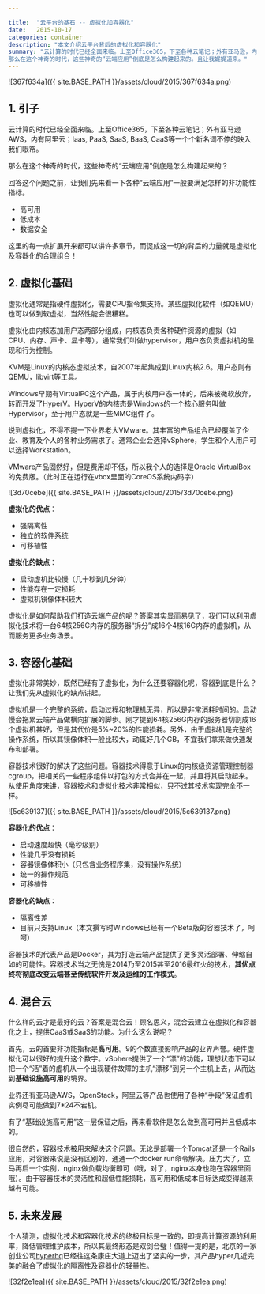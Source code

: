 ```yaml
---

title:  "云平台的基石 -- 虚拟化加容器化"
date:   2015-10-17
categories: container
description: "本文介绍云平台背后的虚拟化和容器化"
summary: "云计算的时代已经全面来临。上至Office365，下至各种云笔记；外有亚马逊，内有阿里云；Iaas, PaaS, SaaS, BaaS, CaaS等一个个新名词不停的映入我们眼帘。
那么在这个神奇的时代，这些神奇的“云端应用”倒底是怎么构建起来的。且让我娓娓道来。"
---
```


![367f634a]({{ site.BASE_PATH }}/assets/cloud/2015/367f634a.png)

## 1. 引子
云计算的时代已经全面来临。上至Office365，下至各种云笔记；外有亚马逊AWS，内有阿里云；Iaas, PaaS, SaaS, BaaS, CaaS等一个个新名词不停的映入我们眼帘。

那么在这个神奇的时代，这些神奇的“云端应用”倒底是怎么构建起来的？

回答这个问题之前，让我们先来看一下各种“云端应用”一般要满足怎样的非功能性指标。

- 高可用
- 低成本
- 数据安全

这里的每一点扩展开来都可以讲许多章节，而促成这一切的背后的力量就是虚拟化及容器化的合理组合！

## 2. 虚拟化基础
虚拟化通常是指硬件虚拟化，需要CPU指令集支持。某些虚拟化软件（如QEMU）也可以做到软虚拟，当然性能会很糟糕。

虚拟化由内核态加用户态两部分组成，内核态负责各种硬件资源的虚拟（如CPU、内存、声卡、显卡等），通常我们叫做hypervisor，用户态负责虚拟机的呈现和行为控制。

KVM是Linux的内核态虚拟技术，自2007年起集成到Linux内核2.6。用户态则有QEMU，libvirt等工具。

Windows早期有VirtualPC这个产品，属于内核用户态一体的，后来被微软放弃，转而开发了HyperV。HyperV的内核态是Windows的一个核心服务叫做Hypervisor，至于用户态就是一些MMC组件了。

说到虚拟化，不得不提一下业界老大VMware。其丰富的产品组合已经覆盖了企业、教育及个人的各种业务需求了。通常企业会选择vSphere，学生和个人用户可以选择Workstation。

VMware产品固然好，但是费用却不低，所以我个人的选择是Oracle VirtualBox的免费版。（此时正在运行在vbox里面的CoreOS系统内码字）

![3d70cebe]({{ site.BASE_PATH }}/assets/cloud/2015/3d70cebe.png)

**虚拟化的优点**：

- 强隔离性
- 独立的软件系统
- 可移植性

**虚拟化的缺点**：

- 启动虚机比较慢（几十秒到几分钟）
- 性能存在一定损耗
- 虚拟机镜像体积较大

虚拟化是如何帮助我们打造云端产品的呢？答案其实显而易见了，我们可以利用虚拟化技术将一台64核256G内存的服务器“拆分”成16个4核16G内存的虚拟机，从而服务更多业务场景。


## 3. 容器化基础
虚拟化非常美妙，既然已经有了虚拟化，为什么还要容器化呢，容器到底是什么？让我们先从虚拟化的缺点讲起。

虚拟机是一个完整的系统，启动过程和物理机无异，所以是非常消耗时间的。启动慢会拖累云端产品做横向扩展的脚步。刚才提到64核256G内存的服务器切割成16个虚拟机甚好，但是其代价是5%~20%的性能损耗。另外，由于虚拟机是完整的操作系统，所以其镜像体积一般比较大，动辄好几个GB，不宜我们拿来做快速发布和部署。

容器技术很好的解决了这些问题。容器技术得意于Linux的内核级资源管理控制器cgroup，把相关的一些程序组件以打包的方式合并在一起，并且将其启动起来。从使用角度来讲，容器技术和虚拟化技术非常相似，只不过其技术实现完全不一样。

![5c639137]({{ site.BASE_PATH }}/assets/cloud/2015/5c639137.png)

**容器化的优点**：

- 启动速度超快（毫秒级别）
- 性能几乎没有损耗
- 容器镜像体积小（只包含业务程序集，没有操作系统）
- 统一的操作规范
- 可移植性

**容器化的缺点**：

- 隔离性差
- 目前只支持Linux（本文撰写时Windows已经有一个Beta版的容器技术了，呵呵）

容器技术的代表产品是Docker，其为打造云端产品提供了更多灵活部署、伸缩自如的可能性。容器技术当之无愧是2014乃至2015甚至2016最红火的技术，**其优点终将彻底改变云端甚至传统软件开发及运维的工作模式**。

## 4. 混合云
什么样的云才是最好的云？答案是混合云！顾名思义，混合云建立在虚拟化和容器化之上，提供CaaS或SaaS的功能。为什么这么说呢？

首先，云的首要非功能指标是**高可用**。9的个数直接影响产品的业界声誉。硬件虚拟化可以很好的提升这个数字。vSphere提供了一个“漂”的功能，理想状态下可以把一个“活”着的虚机从一个出现硬件故障的主机“漂移”到另一个主机上去，从而达到**基础设施高可用**的境界。

业界还有亚马逊AWS，OpenStack，阿里云等产品也使用了各种“手段”保证虚机实例尽可能做到7*24不宕机。

有了“基础设施高可用”这一层保证之后，再来看软件是怎么做到高可用并且低成本的。

很自然的，容器技术被用来解决这个问题。无论是部署一个Tomcat还是一个Rails应用，对容器来说是没有区别的，通通一个docker run命令解决。压力大了，立马再启一个实例，nginx做负载均衡即可（哦，对了，nginx本身也跑在容器里面哦）。由于容器技术的灵活性和超低性能损耗，高可用和低成本目标达成变得越来越有可能。

## 5. 未来发展
个人猜测，虚拟化技术和容器化技术的终极目标是一致的，即提高计算资源的利用率，降低管理维护成本，所以其最终形态是双剑合璧！值得一提的是，北京的一家创业公司[hyperhq](https://hyper.sh/)已经往这条康庄大道上迈出了坚实的一步，其产品hyper几近完美的融合了虚拟化的隔离性及容器化的轻量性。

![32f2e1ea]({{ site.BASE_PATH }}/assets/cloud/2015/32f2e1ea.png)
